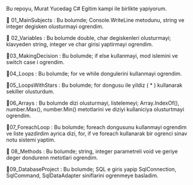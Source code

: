 Bu repoyu, Murat Yucedag C# Egitim kampi ile birlikte yapiyorum.

📍 01_MainSubjects : 
Bu bolumde; Console.WriteLine metodunu, string ve integer degisken olusturmayi ogrendim.

📍 02_Variables :
Bu bolumde double, char degiskenleri olusturmayi; klavyeden string, integer ve char girisi yaptirmayi ogrendim.

📍03_MakingDecision :
Bu bolumde; if else kullanmayi, mod islemini ve switch case i ogrendim.

📍04_Loops :
Bu bolumde; for ve while dongulerini kullanmayi ogrendim.

📍05_LoopsWithStars :
Bu bolumde; for dongusu ile yildiz ( * ) kullanarak sekiller olusturdum.

📍06_Arrays :
Bu bolumde dizi olusturmayi, listelemeyi; Array.IndexOf(), number.Max(), number.Min() metotlarini ve diziyi kullaniciya olusturtmayi ogrendim.

📍07_ForeachLoop :
Bu bolumde; foreach dongusunu kullanmayi ogrendim ve liste yazdirdim ayrica dizi, for, if ve foreach kullanarak bir ogrenci sinav notu sistemi yaptim.

📍 08_Methods :
Bu bolumde; string, integer parametreli void ve geriye deger dondurenn metotlari ogrendim.

📍09_DatabaseProject :
Bu bolumde; SQL e giris yapip SqlConnection, SqlCommand, SqlDataAdapter siniflarini ogrenmeye basladim.
